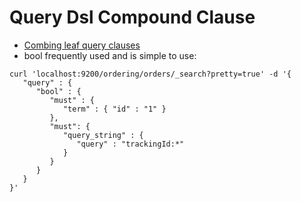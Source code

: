 # Query Dsl Compound Clause #

* <a href="https://www.elastic.co/guide/en/elasticsearch/reference/current/compound-queries.html" target="_blank">Combing leaf query clauses</a>
* bool frequently used and is simple to use:
```
curl 'localhost:9200/ordering/orders/_search?pretty=true' -d '{
   "query" : {
      "bool" : {
         "must" : {
            "term" : { "id" : "1" }
         },
         "must": {
            "query_string" : { 
               "query" : "trackingId:*" 
            }
         }
      }
   }
}'
```
